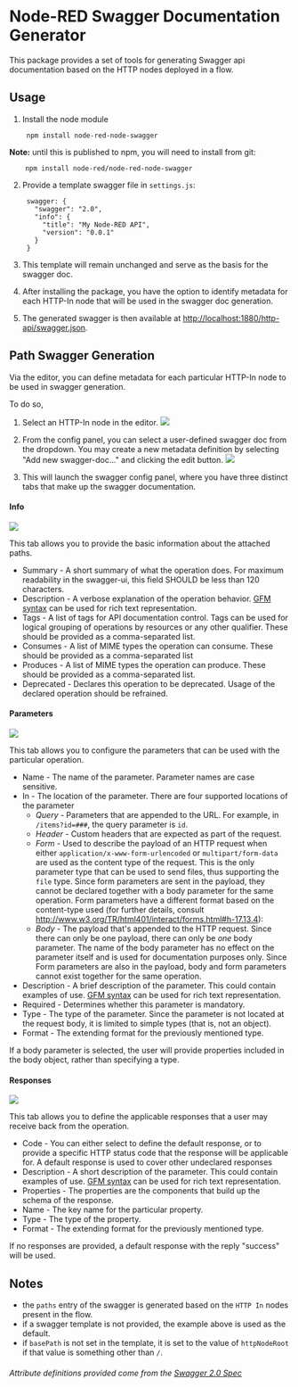 # Node-RED Swagger Documentation Generator

This package provides a set of tools for generating Swagger api documentation
based on the HTTP nodes deployed in a flow.

## Usage

1. Install the node module

        npm install node-red-node-swagger

  **Note:** until this is published to npm, you will need to install from git:
  
        npm install node-red/node-red-node-swagger

2. Provide a template swagger file in `settings.js`:

        swagger: {
          "swagger": "2.0",
          "info": {
            "title": "My Node-RED API",
            "version": "0.0.1"
          }
        }

3. This template will remain unchanged and serve as the basis for the swagger doc.

4. After installing the package, you have the option to identify metadata for each HTTP-In node that will be used in the swagger doc generation.
		
5. The generated swagger is then available at <http://localhost:1880/http-api/swagger.json>.

## Path Swagger Generation

Via the editor, you can define metadata for each particular HTTP-In node to be used in swagger generation.

To do so,

1. Select an HTTP-In node in the editor.
![](readme_images/Capture_00.PNG?raw=true)

2. From the config panel, you can select a user-defined swagger doc from the dropdown. You may create a new metadata definition by selecting "Add new swagger-doc..." and clicking the edit button.
![](readme_images/Capture_01.PNG?raw=true)

3. This will launch the swagger config panel, where you have three distinct tabs that make up the swagger documentation.

#### Info

![](readme_images/Capture_02.PNG?raw=true)

This tab allows you to provide the basic information about the attached paths.

* Summary - A short summary of what the operation does. For maximum readability in the swagger-ui, this field SHOULD be less than 120 characters.
* Description - A verbose explanation of the operation behavior. [GFM syntax](https://help.github.com/articles/github-flavored-markdown) can be used for rich text representation.
* Tags - A list of tags for API documentation control. Tags can be used for logical grouping of operations by resources or any other qualifier. These should be provided as a comma-separated list.
* Consumes - A list of MIME types the operation can consume. These should be provided as a comma-separated list
* Produces - A list of MIME types the operation can produce. These should be provided as a comma-separated list.
* Deprecated - Declares this operation to be deprecated. Usage of the declared operation should be refrained.

#### Parameters

![](readme_images/Capture_03.PNG?raw=true)

This tab allows you to configure the parameters that can be used with the particular operation.

* Name - The name of the parameter. Parameter names are case sensitive.
* In - The location of the parameter. There are four supported locations of the parameter
	* _Query_ - Parameters that are appended to the URL. For example, in `/items?id=###`, the query parameter is `id`.
	* _Header_ - Custom headers that are expected as part of the request.
	* _Form_ - Used to describe the payload of an HTTP request when either `application/x-www-form-urlencoded` or `multipart/form-data` are used as the content type of the request. This is the only parameter type that can be used to send files, thus supporting the `file` type. Since form parameters are sent in the payload, they cannot be declared together with a body parameter for the same operation. Form parameters have a different format based on the content-type used (for further details, consult <http://www.w3.org/TR/html401/interact/forms.html#h-17.13.4>):
	* _Body_ - The payload that's appended to the HTTP request. Since there can only be one payload, there can only be *one* body parameter. The name of the body parameter has no effect on the parameter itself and is used for documentation purposes only. Since Form parameters are also in the payload, body and form parameters cannot exist together for the same operation.
* Description - A brief description of the parameter. This could contain examples of use.  [GFM syntax](https://help.github.com/articles/github-flavored-markdown) can be used for rich text representation.
* Required - Determines whether this parameter is mandatory.
* Type - The type of the parameter. Since the parameter is not located at the request body, it is limited to simple types (that is, not an object).
* Format - The extending format for the previously mentioned type.

If a body parameter is selected, the user will provide properties included in the body object, rather than specifying a type.


#### Responses

![](readme_images/Capture_04.PNG?raw=true)

This tab allows you to define the applicable responses that a user may receive back from the operation.

* Code - You can either select to define the default response, or to provide a specific HTTP status code that the response will be applicable for. A default response is used to cover other undeclared responses
* Description - A short description of the parameter. This could contain examples of use.  [GFM syntax](https://help.github.com/articles/github-flavored-markdown) can be used for rich text representation.
* Properties - The properties are the components that build up the schema of the response.
* Name - The key name for the particular property.
* Type - The type of the property.
* Format - The extending format for the previously mentioned type.

If no responses are provided, a default response with the reply "success" will be used.

## Notes

- the `paths` entry of the swagger is generated based on the `HTTP In` nodes 
  present in the flow.
- if a swagger template is not provided, the example above is used as the default.
- if `basePath` is not set in the template, it is set to the value of `httpNodeRoot`
  if that value is something other than `/`.

  
###### Attribute definitions provided come from the [Swagger 2.0 Spec](https://github.com/swagger-api/swagger-spec/blob/master/versions/2.0.md)